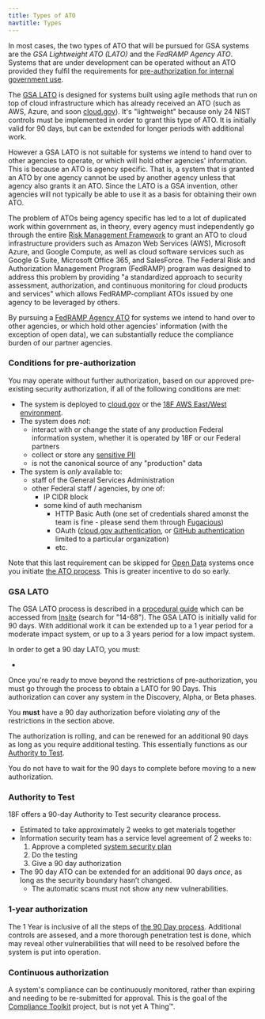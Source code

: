 ```yaml
---
title: Types of ATO
navtitle: Types
---
```


In most cases, the two types of ATO that will be pursued for GSA systems are the *GSA Lightweight ATO (LATO)* and the *FedRAMP Agency ATO*. Systems that are under development can be operated without an ATO provided they fulfil the requirements for [pre-authorization for internal government use](#pre-authorization).

The [GSA LATO](#gsa-lato) is designed for systems built using agile methods that run on top of cloud infrastructure which has already received an ATO (such as AWS, Azure, and soon [cloud.gov](https://cloud.gov)). It's "lightweight" because only 24 NIST controls must be implemented in order to grant this type of ATO. It is initially valid for 90 days, but can be extended for longer periods with additional work.

However a GSA LATO is not suitable for systems we intend to hand over to other agencies to operate, or which will hold other agencies' information. This is because an ATO is agency specific. That is, a system that is granted an ATO by one agency cannot be used by another agency unless that agency also grants it an ATO. Since the LATO is a GSA invention, other agencies will not typically be able to use it as a basis for obtaining their own ATO.

The problem of ATOs being agency specific has led to a lot of duplicated work within government as, in theory, every agency must independently go through the entire [Risk Management Framework](../background) to grant an ATO to cloud infrastructure providers such as Amazon Web Services (AWS), Microsoft Azure, and Google Compute, as well as cloud software services such as Google G Suite, Microsoft Office 365, and SalesForce. The Federal Risk and Authorization Management Program (FedRAMP) program was designed to address this problem by providing "a standardized approach to security assessment, authorization, and continuous monitoring for cloud products and services" which allows FedRAMP-compliant ATOs issued by one agency to be leveraged by others.

By pursuing a [FedRAMP Agency ATO](#fedramp-ato) for systems we intend to hand over to other agencies, or which hold other agencies' information (with the exception of open data), we can substantially reduce the compliance burden of our partner agencies.

### Conditions for pre-authorization

You may operate without further authorization, based on our approved pre-existing security authorization, if all of the following conditions are met:

* The system is deployed to [cloud.gov](https://cloud.gov) or the [18F AWS East/West environment](../../infrastructure/aws/).
* The system does _not_:
    * interact with or change the state of any production Federal information system, whether it is operated by 18F or our Federal partners
    * collect or store any [sensitive PII](../../security/pii)
    * is not the canonical source of any "production" data
* The system is _only_ available to:
    * staff of the General Services Administration
    * other Federal staff / agencies, by one of:
        * IP CIDR block
        * some kind of auth mechanism
            * HTTP Basic Auth (one set of credentials shared amonst the team is fine - please send them through [Fugacious](https://fugacious.18f.gov/))
            * OAuth ([cloud.gov authentication](https://docs.cloud.gov/apps/leveraging-authentication/), or [GitHub authentication](https://developer.github.com/v3/oauth/) limited to a particular organization)
            * etc.

Note that this last requirement can be skipped for [Open Data](../levels/#open-data-atos) systems once you initiate [the ATO process](../checklist/). This is greater incentive to do so early.

### GSA LATO

The GSA LATO process is described in a [procedural guide](https://insite.gsa.gov/portal/content/627230) which can be accessed from [Insite](https://insite.gsa.gov/portal/content/627230) (search for "14-68"). The GSA LATO is initially valid for 90 days. With additional work it can be extended up to a 1 year period for a moderate impact system, or up to a 3 years period for a low impact system.

In order to get a 90 day LATO, you must:

*

Once you're ready to move beyond the restrictions of pre-authorization, you must go through the process to obtain a LATO for 90 Days. This authorization can cover any system in the Discovery, Alpha, or Beta phases.

You **must** have a 90 day authorization before violating _any_ of the restrictions in the section above.

The authorization is rolling, and can be renewed for an additional 90 days as long as you require additional testing. This essentially functions as our [Authority to Test](#authority-to-test).

You do not have to wait for the 90 days to complete before moving to a new authorization.

### Authority to Test

18F offers a 90-day Authority to Test security clearance process.

* Estimated to take approximately 2 weeks to get materials together
* Information security team has a service level agreement of 2 weeks to:
    1. Approve a completed [system security plan](../ssp/)
    1. Do the testing
    1. Give a 90 day authorization
* The 90 day ATO can be extended for an additional 90 days _once_, as long as the security boundary hasn’t changed.
    * The automatic scans must not show any new vulnerabilities.

### 1-year authorization

The 1 Year is inclusive of all the steps of [the 90 Day process](#day-authorization). Additional controls are assesed, and a more thorough penetration test is done, which may reveal other vulnerabilities that will need to be resolved before the system is put into operation.

### Continuous authorization

A system's compliance can be continuously monitored, rather than expiring and needing to be re-submitted for approval. This is the goal of the [Compliance Toolkit](https://github.com/18F/compliance-toolkit) project, but is not yet A Thing™.
